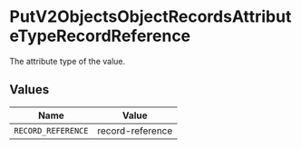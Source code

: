 # PutV2ObjectsObjectRecordsAttributeTypeRecordReference

The attribute type of the value.


## Values

| Name               | Value              |
| ------------------ | ------------------ |
| `RECORD_REFERENCE` | record-reference   |